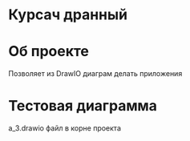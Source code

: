 # Курсач дранный

# Об проекте

Позволяет из DrawIO диаграм делать приложения 


# Тестовая диаграмма

a_3.drawio файл в корне проекта